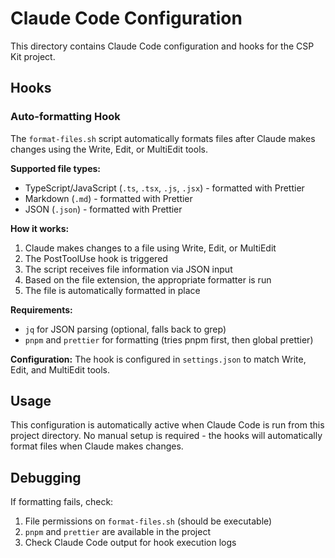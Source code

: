# Claude Code Configuration

This directory contains Claude Code configuration and hooks for the CSP Kit project.

## Hooks

### Auto-formatting Hook

The `format-files.sh` script automatically formats files after Claude makes changes using the Write, Edit, or MultiEdit tools.

**Supported file types:**

- TypeScript/JavaScript (`.ts`, `.tsx`, `.js`, `.jsx`) - formatted with Prettier
- Markdown (`.md`) - formatted with Prettier
- JSON (`.json`) - formatted with Prettier

**How it works:**

1. Claude makes changes to a file using Write, Edit, or MultiEdit
2. The PostToolUse hook is triggered
3. The script receives file information via JSON input
4. Based on the file extension, the appropriate formatter is run
5. The file is automatically formatted in place

**Requirements:**

- `jq` for JSON parsing (optional, falls back to grep)
- `pnpm` and `prettier` for formatting (tries pnpm first, then global prettier)

**Configuration:**
The hook is configured in `settings.json` to match Write, Edit, and MultiEdit tools.

## Usage

This configuration is automatically active when Claude Code is run from this project directory. No manual setup is required - the hooks will automatically format files when Claude makes changes.

## Debugging

If formatting fails, check:

1. File permissions on `format-files.sh` (should be executable)
2. `pnpm` and `prettier` are available in the project
3. Check Claude Code output for hook execution logs
